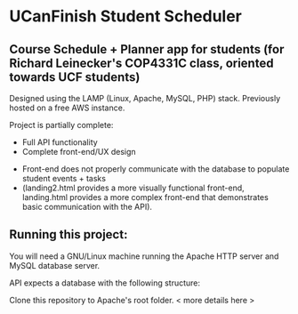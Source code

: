 # UCanFinish Student Scheduler
## Course Schedule + Planner app for students (for Richard Leinecker's COP4331C class, oriented towards UCF students)

Designed using the LAMP (Linux, Apache, MySQL, PHP) stack. Previously hosted on a free AWS instance.

Project is partially complete:
  + Full API functionality
  + Complete front-end/UX design
  - Front-end does not properly communicate with the database to populate student events + tasks
  - (landing2.html provides a more visually functional front-end, landing.html provides a more complex front-end that demonstrates basic communication with the API).
  
## Running this project:
You will need a GNU/Linux machine running the Apache HTTP server and MySQL database server.

API expects a database with the following structure:
<insert here i guess>
  
Clone this repository to Apache's root folder. < more details here >
